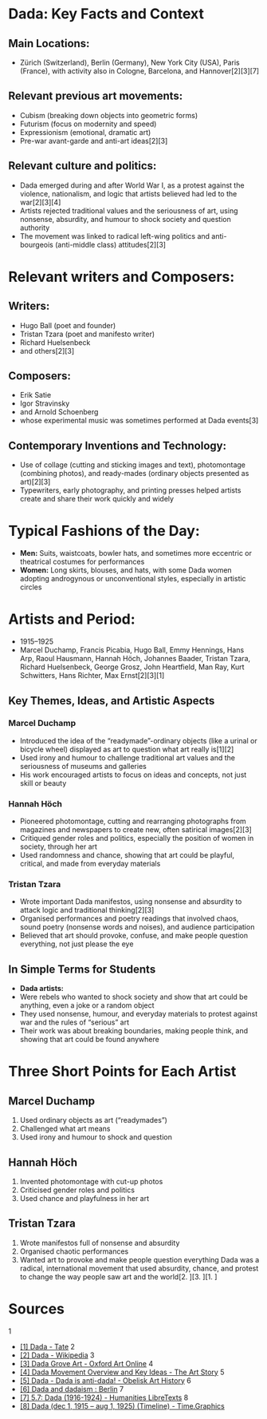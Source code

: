 # Dada: Key Facts and Context
## Main Locations: 
- Zürich (Switzerland), Berlin (Germany), New York City (USA), Paris (France), with activity also in Cologne, Barcelona, and Hannover[2][3][7]
## Relevant previous art movements: 
- Cubism (breaking down objects into geometric forms)
- Futurism (focus on modernity and speed)
- Expressionism (emotional, dramatic art)
- Pre-war avant-garde and anti-art ideas[2][3]
## Relevant culture and politics: 
- Dada emerged during and after World War I, as a protest against the violence, nationalism, and logic that artists believed had led to the war[2][3][4]
- Artists rejected traditional values and the seriousness of art, using nonsense, absurdity, and humour to shock society and question authority
- The movement was linked to radical left-wing politics and anti-bourgeois (anti-middle class) attitudes[2][3]
# Relevant writers and Composers:
## Writers:
- Hugo Ball (poet and founder)
- Tristan Tzara (poet and manifesto writer)
- Richard Huelsenbeck
- and others[2][3]
## Composers:
- Erik Satie
- Igor Stravinsky
- and Arnold Schoenberg
- whose experimental music was sometimes performed at Dada events[3]
## Contemporary Inventions and Technology: 
- Use of collage (cutting and sticking images and text), photomontage (combining photos), and ready-mades (ordinary objects presented as art)[2][3]
- Typewriters, early photography, and printing presses helped artists create and share their work quickly and widely
# Typical Fashions of the Day: 
- **Men:** Suits, waistcoats, bowler hats, and sometimes more eccentric or theatrical costumes for performances
- **Women:**  Long skirts, blouses, and hats, with some Dada women adopting androgynous or unconventional styles, especially in artistic circles
# Artists and Period:  
- 1915–1925  
- Marcel Duchamp, Francis Picabia, Hugo Ball, Emmy Hennings, Hans Arp, Raoul Hausmann, Hannah Höch, Johannes Baader, Tristan Tzara, Richard Huelsenbeck, George Grosz, John Heartfield, Man Ray, Kurt Schwitters, Hans Richter, Max Ernst[2][3][1]
## Key Themes, Ideas, and Artistic Aspects
### Marcel Duchamp
- Introduced the idea of the “readymade”-ordinary objects (like a urinal or bicycle wheel) displayed as art to question what art really is[1][2]
- Used irony and humour to challenge traditional art values and the seriousness of museums and galleries
- His work encouraged artists to focus on ideas and concepts, not just skill or beauty
### Hannah Höch
- Pioneered photomontage, cutting and rearranging photographs from magazines and newspapers to create new, often satirical images[2][3]
- Critiqued gender roles and politics, especially the position of women in society, through her art
- Used randomness and chance, showing that art could be playful, critical, and made from everyday materials
### Tristan Tzara
- Wrote important Dada manifestos, using nonsense and absurdity to attack logic and traditional thinking[2][3]
- Organised performances and poetry readings that involved chaos, sound poetry (nonsense words and noises), and audience participation
- Believed that art should provoke, confuse, and make people question everything, not just please the eye
## In Simple Terms for Students
- **Dada artists:**
- Were rebels who wanted to shock society and show that art could be anything, even a joke or a random object
- They used nonsense, humour, and everyday materials to protest against war and the rules of “serious” art
- Their work was about breaking boundaries, making people think, and showing that art could be found anywhere
# Three Short Points for Each Artist 
## Marcel Duchamp
1. Used ordinary objects as art (“readymades”)
2. Challenged what art means
3. Used irony and humour to shock and question
## Hannah Höch
1. Invented photomontage with cut-up photos
2. Criticised gender roles and politics
3. Used chance and playfulness in her art
## Tristan Tzara
1. Wrote manifestos full of nonsense and absurdity
2. Organised chaotic performances
3. Wanted art to provoke and make people question everything
Dada was a radical, international movement that used absurdity, chance, and protest to change the way people saw art and the world[2. ][3. ][1. ]

# Sources
1
- [[1] Dada - Tate](https://www.tate.org.uk/art/art-terms/d/dada)
2
- [[2] Dada - Wikipedia](https://en.wikipedia.org/wiki/Dada)
3
- [[3] Dada  Grove Art - Oxford Art Online](https://www.oxfordartonline.com/groveart/display/10.1093/gao/9781884446054.001.0001/oao-9781884446054-e-7000021094)
4
- [[4] Dada Movement Overview and Key Ideas - The Art Story](https://www.theartstory.org/movement/dada/)
5
- [[5] Dada - Dada is anti-dada! - Obelisk Art History](https://www.arthistoryproject.com/timeline/modernism/dada/)
6
- [[6] Dada and dadaism : Berlin](https://www.dadart.com/dadaism/dada/022-dada-berlin.html)
7
- [[7] 5.7: Dada (1916-1924) - Humanities LibreTexts](https://human.libretexts.org/Bookshelves/Art/A_World_Perspective_of_Art_History:_1400CE_to_the_21st_Century_(Gustlin_and_Gustlin)/05:_A_World_in_Turmoil_(1900-1940)/5.07:_Dada_(1916-1924))
8
- [[8] Dada (dec 1, 1915 – aug 1, 1925) (Timeline) - Time.Graphics](https://time.graphics/period/2646638)
